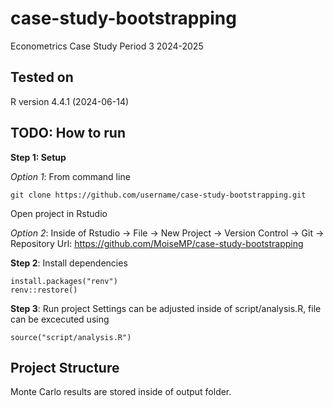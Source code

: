 # case-study-bootstrapping
Econometrics Case Study Period 3 2024-2025

## Tested on
R version 4.4.1 (2024-06-14)

## TODO: How to run

**Step 1: Setup**

*Option 1*: From command line
```{bash}
git clone https://github.com/username/case-study-bootstrapping.git
```
Open project in Rstudio

*Option 2*:
Inside of Rstudio -> File -> New Project -> Version Control -> Git -> Repository Url: https://github.com/MoiseMP/case-study-bootstrapping

**Step 2**: Install dependencies

```{R}
install.packages("renv")
renv::restore()
```
**Step 3**: Run project
Settings can be adjusted inside of script/analysis.R, file can be excecuted using
```{r}
source("script/analysis.R")
```

## Project Structure
Monte Carlo results are stored inside of output folder.